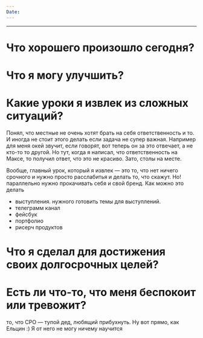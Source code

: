 ```yaml
---
Date:
---
```

---
# Что хорошего произошло сегодня?


# Что я могу улучшить?


# Какие уроки я извлек из сложных ситуаций?

Понял, что местные не очень хотят брать на себя ответственность и то. И иногда не стоит этого делать если задача не супер важная. Например для меня окей звучит, если говорят, вот теперь он за это отвечает, а не кто-то то другой. Но тут, когда я написал, что ответственность на Максе, то получил ответ, что это не красиво. 
Зато, столы на месте. 

Вообще, главный урок, который я извлек — это то, что нет ничего срочного и нужно просто расслабитья и делать то, что скажут. Но! параллельно нужно прокачивать себя и свой бренд. Как можно это делать
- выступления. нужного готовить темы для выступлений. 
- телеграмм канал
- фейсбук
- портфолио
- рисерч продуктов 


# Что я сделал для достижения своих долгосрочных целей?



# Есть ли что-то, что меня беспокоит или тревожит?

то, что CPO — тупой дед, любящий прибухнуть. Ну вот прямо, как Ельцин :) 
Я от него не могу ничему научится 







